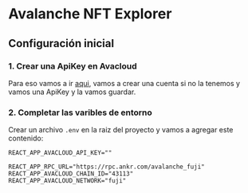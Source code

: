 # Avalanche NFT Explorer

## Configuración inicial

### 1. Crear una ApiKey en Avacloud

Para eso vamos a ir [aqui](https://app.avacloud.io/glacier-api/), vamos a crear una cuenta si no la tenemos y vamos una ApiKey y la vamos guardar.

### 2. Completar las varibles de entorno

Crear un archivo `.env` en la raiz del proyecto y vamos a agregar este contenido:

```
REACT_APP_AVACLOUD_API_KEY=""

REACT_APP_RPC_URL="https://rpc.ankr.com/avalanche_fuji"
REACT_APP_AVACLOUD_CHAIN_ID="43113"
REACT_APP_AVACLOUD_NETWORK="fuji"
```
